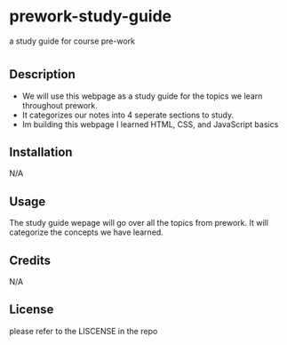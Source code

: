 # prework-study-guide
a study guide for course pre-work
# <Prework Study Guide Webpage>

## Description


- We will use this webpage as a study guide for the topics we learn throughout prework.
- It categorizes our notes into 4 seperate sections to study.
- Im building this webpage I learned HTML, CSS, and JavaScript basics


## Installation

N/A

## Usage

The study guide wepage will go over all the topics from prework. It will categorize the concepts we have learned.
## Credits

N/A

## License

please refer to the LISCENSE in the repo

